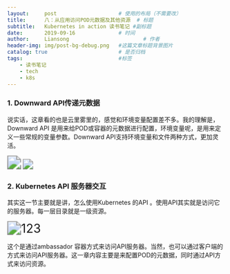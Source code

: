 ```yaml
---
layout:     post   				    # 使用的布局（不需要改）
title:      八：从应用访问POD元数据及其他资源  # 标题
subtitle:   Kubernetes in action 读书笔记 #副标题
date:       2019-09-16 				# 时间
author:     Liansong 						# 作者
header-img: img/post-bg-debug.png	#这篇文章标题背景图片
catalog: true 						# 是否归档
tags:								#标签
    - 读书笔记
    - tech
    - k8s
---
```


### 1. Downward API传递元数据

说实话，这章看的也是云里雾里的，感觉和环境变量配置差不多。我的理解是，Downward API 是用来给POD或容器的元数据进行配置，环境变量呢，是用来定义一些常规的变量参数。Downward API支持环境变量和文件两种方式，更加灵活。

<img src="https://cdn.jsdelivr.net/gh/yeliansong/github-blog-PIC/blog-images006y8mN6gy1g71nmvhxxqj30io07qn0x.jpg" style="zoom:200%;" />

<img src="https://cdn.jsdelivr.net/gh/yeliansong/github-blog-PIC/blog-images006y8mN6gy1g71nmwlm48j30en0ew0uk.jpg" style="zoom: 150%;" />



### 2. Kubernetes API 服务器交互

其实这一节主要就是讲，怎么使用Kubernetes 的API 。使用API其实就是访问它的服务器。每一层目录就是一级资源。

<img src="https://p.ipic.vip/w70043.jpg" alt="123" style="zoom:200%;" />



这个是通过ambassador 容器方式来访问API服务器。当然，也可以通过客户端的方式来访问API服务器。这一章内容主要是来配置POD的元数据，同时通过API方式来访问资源。
